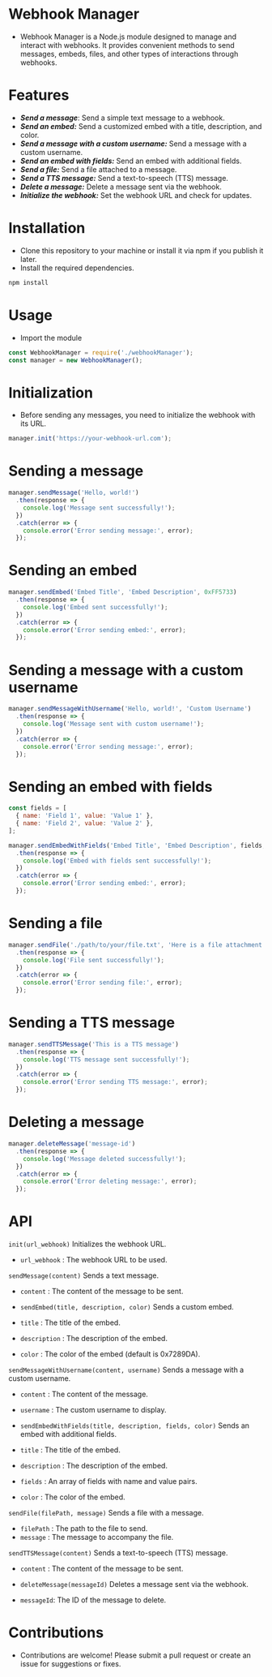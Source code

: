 # Webhook Manager

- Webhook Manager is a Node.js module designed to manage and interact with webhooks. It provides convenient methods to send messages, embeds, files, and other types of interactions through webhooks.

# Features
- ***Send a message***: Send a simple text message to a webhook.
- ***Send an embed:*** Send a customized embed with a title, description, and color.
- ***Send a message with a custom username:*** Send a message with a custom username.
- ***Send an embed with fields:*** Send an embed with additional fields.
- ***Send a file:*** Send a file attached to a message.
- ***Send a TTS message:*** Send a text-to-speech (TTS) message.
- ***Delete a message:*** Delete a message sent via the webhook.
- ***Initialize the webhook:*** Set the webhook URL and check for updates.

# Installation

- Clone this repository to your machine or install it via npm if you publish it later.
- Install the required dependencies.

```js
npm install
```

# Usage

- Import the module

```js
const WebhookManager = require('./webhookManager');
const manager = new WebhookManager();
```

# Initialization
- Before sending any messages, you need to initialize the webhook with its URL.

```js
manager.init('https://your-webhook-url.com');
```

# Sending a message

```js
manager.sendMessage('Hello, world!')
  .then(response => {
    console.log('Message sent successfully!');
  })
  .catch(error => {
    console.error('Error sending message:', error);
  });
```
# Sending an embed

```js
manager.sendEmbed('Embed Title', 'Embed Description', 0xFF5733)
  .then(response => {
    console.log('Embed sent successfully!');
  })
  .catch(error => {
    console.error('Error sending embed:', error);
  });
```

# Sending a message with a custom username

```js
manager.sendMessageWithUsername('Hello, world!', 'Custom Username')
  .then(response => {
    console.log('Message sent with custom username!');
  })
  .catch(error => {
    console.error('Error sending message:', error);
  });
```

# Sending an embed with fields

```js
const fields = [
  { name: 'Field 1', value: 'Value 1' },
  { name: 'Field 2', value: 'Value 2' },
];

manager.sendEmbedWithFields('Embed Title', 'Embed Description', fields, 0x7289DA)
  .then(response => {
    console.log('Embed with fields sent successfully!');
  })
  .catch(error => {
    console.error('Error sending embed:', error);
  });
```

# Sending a file

```js
manager.sendFile('./path/to/your/file.txt', 'Here is a file attachment')
  .then(response => {
    console.log('File sent successfully!');
  })
  .catch(error => {
    console.error('Error sending file:', error);
  });
```

# Sending a TTS message

```js
manager.sendTTSMessage('This is a TTS message')
  .then(response => {
    console.log('TTS message sent successfully!');
  })
  .catch(error => {
    console.error('Error sending TTS message:', error);
  });
```

# Deleting a message

```js
manager.deleteMessage('message-id')
  .then(response => {
    console.log('Message deleted successfully!');
  })
  .catch(error => {
    console.error('Error deleting message:', error);
  });
```

# API

`init(url_webhook)`
Initializes the webhook URL.

- `url_webhook` : The webhook URL to be used.

`sendMessage(content)`
Sends a text message.

- `content` : The content of the message to be sent.

- `sendEmbed(title, description, color)`
Sends a custom embed.

- `title` : The title of the embed.
- `description` : The description of the embed.
- `color` : The color of the embed (default is 0x7289DA).

`sendMessageWithUsername(content, username)`
Sends a message with a custom username.

- `content` : The content of the message.
- `username` : The custom username to display.

- `sendEmbedWithFields(title, description, fields, color)`
Sends an embed with additional fields.

- `title` : The title of the embed.
- `description` : The description of the embed.
- `fields` : An array of fields with name and value pairs.
- `color` : The color of the embed.

`sendFile(filePath, message)`
Sends a file with a message.

- `filePath` : The path to the file to send.
- `message` : The message to accompany the file.

`sendTTSMessage(content)`
Sends a text-to-speech (TTS) message.

- `content` : The content of the message to be sent.

- `deleteMessage(messageId)`
Deletes a message sent via the webhook.

- `messageId`: The ID of the message to delete.

# Contributions

- Contributions are welcome! Please submit a pull request or create an issue for suggestions or fixes.